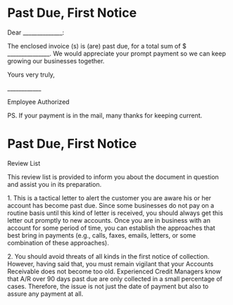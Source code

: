 # Past Due, First Notice

Dear \_\_\_\_\_\_\_\_\_\_\_\_\_\_:

The enclosed invoice (s) is (are) past due, for a total sum of \$
\_\_\_\_\_\_\_\_\_\_\_\_\_\_\_. We would appreciate your prompt payment
so we can keep growing our businesses together.

Yours very truly,

\_\_\_\_\_\_\_\_\_\_\_\_

Employee Authorized

PS. If your payment is in the mail, many thanks for keeping current.

# Past Due, First Notice

Review List

This review list is provided to inform you about the document in
question and assist you in its preparation.

1\. This is a tactical letter to alert the customer you are aware his or
her account has become past due. Since some businesses do not pay on a
routine basis until this kind of letter is received, you should always
get this letter out promptly to new accounts. Once you are in business
with an account for some period of time, you can establish the
approaches that best bring in payments (e.g., calls, faxes, emails,
letters, or some combination of these approaches).

2\. You should avoid threats of all kinds in the first notice of
collection. However, having said that, you must remain vigilant that
your Accounts Receivable does not become too old. Experienced Credit
Managers know that A/R over 90 days past due are only collected in a
small percentage of cases. Therefore, the issue is not just the date of
payment but also to assure any payment at all.
